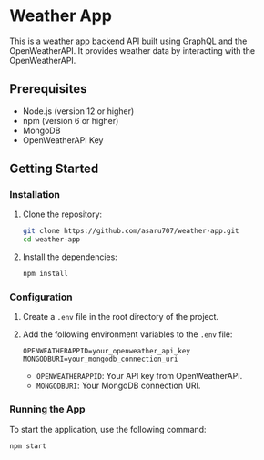 # Weather App

This is a weather app backend API built using GraphQL and the OpenWeatherAPI. It provides weather data by interacting with the OpenWeatherAPI.

## Prerequisites

- Node.js (version 12 or higher)
- npm (version 6 or higher)
- MongoDB
- OpenWeatherAPI Key

## Getting Started

### Installation

1. Clone the repository:
    ```sh
    git clone https://github.com/asaru707/weather-app.git
    cd weather-app
    ```

2. Install the dependencies:
    ```sh
    npm install
    ```

### Configuration

1. Create a `.env` file in the root directory of the project.

2. Add the following environment variables to the `.env` file:
    ```env
    OPENWEATHERAPPID=your_openweather_api_key
    MONGODBURI=your_mongodb_connection_uri
    ```

    - `OPENWEATHERAPPID`: Your API key from OpenWeatherAPI.
    - `MONGODBURI`: Your MongoDB connection URI.

### Running the App

To start the application, use the following command:
```sh
npm start
